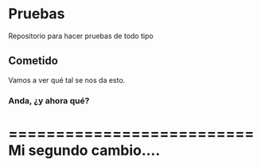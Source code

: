 # Pruebas
Repositorio para hacer pruebas de todo tipo

## Cometido
Vamos a ver qué tal se nos da esto.

### Anda, ¿y ahora qué?


==========================
Mi segundo cambio....
==========================

